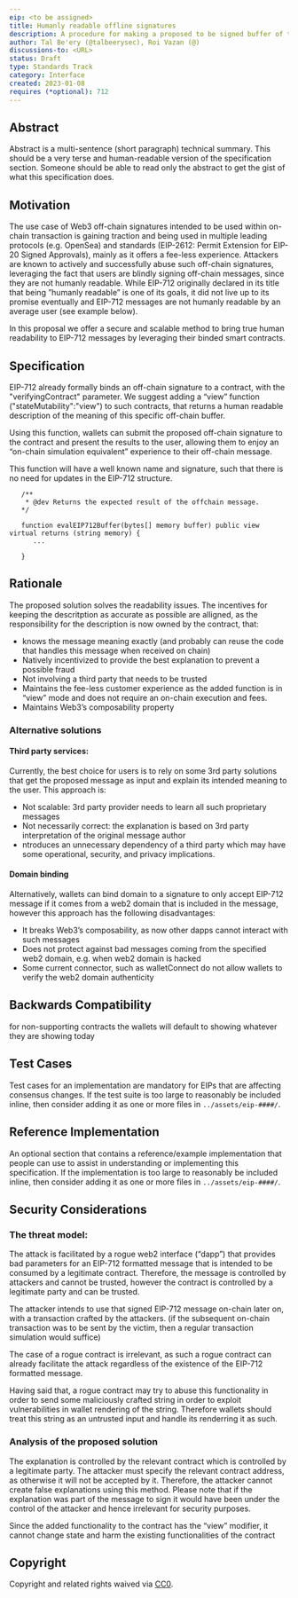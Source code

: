 ```yaml
---
eip: <to be assigned>
title: Humanly readable offline signatures
description: A procedure for making a proposed to be signed buffer of typed structured data humanly readable.
author: Tal Be'ery (@talbeerysec), Roi Vazan (@)
discussions-to: <URL>
status: Draft
type: Standards Track
category: Interface
created: 2023-01-08
requires (*optional): 712
---
```


## Abstract

Abstract is a multi-sentence (short paragraph) technical summary. This should be a very terse and human-readable version of the specification section. Someone should be able to read only the abstract to get the gist of what this specification does.

## Motivation
The use case of Web3 off-chain signatures intended to be used within on-chain transaction is gaining traction and being used in multiple leading protocols (e.g. OpenSea) and standards (EIP-2612: Permit Extension for EIP-20 Signed Approvals), mainly as it offers a fee-less experience.
Attackers are known to actively and successfully abuse such off-chain signatures, leveraging the fact that users are blindly signing off-chain messages, since they are not humanly readable. 
While EIP-712 originally declared in its title that being ”humanly readable” is one of its goals, it did not live up to its promise eventually and EIP-712 messages are not humanly readable by an average user (see example below).

In this proposal we offer a secure and scalable method to bring true human readability to EIP-712 messages by leveraging their binded smart contracts.


## Specification

   EIP-712 already formally binds an off-chain signature to a contract, with the "verifyingContract" parameter. We suggest adding a “view” function ("stateMutability":"view") to such contracts, that returns a human readable description of the meaning of this specific off-chain buffer.

Using this function, wallets can submit the proposed off-chain signature to the contract and present the results to the user, allowing them to enjoy an “on-chain simulation equivalent” experience to their off-chain message.

This function will have a well known name and signature, such that there is no need for updates in the EIP-712 structure.

```
   /**
    * @dev Returns the expected result of the offchain message.
   */

   function evalEIP712Buffer(bytes[] memory buffer) public view virtual returns (string memory) {
      ...

   }
```

## Rationale


The proposed solution solves the readability issues. The incentives for keeping the descritption as accurate as possible are alligned, as the responsibility for the description is now owned by the contract, that:
* knows the message meaning exactly (and probably can reuse the code that handles this message when received on chain)
* Natively incentivized to provide the best explanation to prevent a possible fraud
* Not involving a third party that needs to be trusted 
* Maintains the fee-less customer experience as the added function is in “view” mode and does not require an on-chain execution and fees.
* Maintains Web3’s composability property
   
### Alternative solutions 
#### Third party services:
Currently, the best choice for users is to rely on some 3rd party solutions that get the proposed message as input and explain its intended meaning to the user. This approach is:
* Not scalable: 3rd party provider needs to learn all such proprietary messages
* Not necessarily correct: the explanation is based on 3rd party interpretation of the original message author
* ntroduces an unnecessary dependency of a third party which may have some operational, security, and privacy implications.

#### Domain binding

Alternatively, wallets can bind domain to a signature to only accept EIP-712 message if it comes from a web2 domain that is included in the message, however this approach has the following disadvantages:
* It breaks Web3’s composability, as now other dapps cannot interact with such messages
* Does not protect against bad messages coming from the specified web2 domain, e.g. when web2 domain is hacked
* Some current connector, such as walletConnect do not allow wallets to verify the web2 domain authenticity 

## Backwards Compatibility

for non-supporting contracts the wallets will default to showing whatever they are showing today
   
## Test Cases

Test cases for an implementation are mandatory for EIPs that are affecting consensus changes.  If the test suite is too large to reasonably be included inline, then consider adding it as one or more files in `../assets/eip-####/`.

## Reference Implementation

An optional section that contains a reference/example implementation that people can use to assist in understanding or implementing this specification.  If the implementation is too large to reasonably be included inline, then consider adding it as one or more files in `../assets/eip-####/`.

## Security Considerations

### The threat model:
The attack is facilitated by a rogue web2 interface (“dapp”) that provides bad parameters for an EIP-712 formatted message that is intended to be consumed by a legitimate contract. Therefore, the message is controlled by attackers and cannot be trusted, however the contract is controlled by a legitimate party and can be trusted. 

The attacker intends to use that signed EIP-712 message on-chain later on, with a transaction crafted by the attackers. (if the subsequent on-chain transaction was to be sent by the victim, then a regular transaction simulation would suffice)    

The case of a rogue contract is irrelevant, as such a rogue contract can already facilitate the attack regardless of the existence of the  EIP-712 formatted message.

Having said that, a rogue contract may try to abuse this functionality in order to send some maliciously crafted string in order to exploit vulnerabilities in wallet rendering of the string. Therefore wallets should treat this string as an untrusted input and handle its renderring it as such. 

### Analysis of the proposed solution

The explanation is controlled by the relevant contract which is controlled by a legitimate party. The attacker must specify the relevant contract address, as otherwise it will not be accepted by it. Therefore, the attacker cannot create false explanations using this method.
Please note that if the explanation was part of the message to sign it would have been under the control of the attacker and hence irrelevant for security purposes. 

Since the added functionality	to the contract has the “view” modifier, it cannot change state and  harm the existing functionalities of the contract

## Copyright

Copyright and related rights waived via [CC0](../LICENSE.md).

